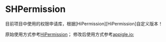# SHPermission
目前项目中使用的权限申请库，根据[HiPermission][HiPermission]自定义版本！


原始使用方式参考[HiPermission](https://github.com/yewei02538/HiPermission)；
修改后使用方式参考[appigle.io](https://www.bing.com);

